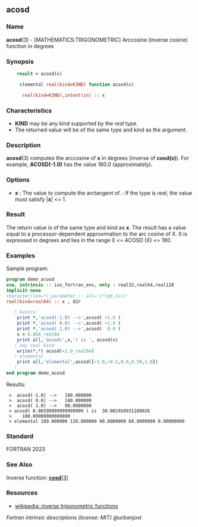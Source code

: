 ## acosd

### **Name**

**acosd**(3) - \[MATHEMATICS:TRIGONOMETRIC\] Arccosine (inverse cosine) function in degrees

### **Synopsis**
```fortran
    result = acosd(x)
```
```fortran
     elemental real(kind=KIND) function acosd(x)

      real(kind=KIND),intent(in) :: x
```
### **Characteristics**

 - **KIND** may be any kind supported by the _real_ type.
 - The returned value will be of the same type and kind as the argument.

### **Description**

   **acosd**(3) computes the arccosine of **x** in degrees (inverse
   of **cosd(x)**). For example, **ACOSD(-1.0)** has the value 180.0
   (approximately).

### **Options**

- **x**
  : The value to compute the arctangent of.
  : If the type is _real_, the value must satisfy |**x**| <= 1.

### **Result**

The return value is of the same type and kind as **x**.
The result has a value equal to a processor-dependent approximation to
the arc cosine of X. It is expressed in degrees and lies in the range 0 <=
ACOSD (X) <= 180.

### **Examples**

Sample program:

```fortran
program demo_acosd
use, intrinsic :: iso_fortran_env, only : real32,real64,real128
implicit none
character(len=*),parameter :: all='(*(g0,1x))'
real(kind=real64) :: x , d2r

   ! basics
    print *,'acosd(-1.0) -->',acosd( -1.0 )
    print *,'acosd( 0.0) -->',acosd( -1.0 )
    print *,'acosd( 1.0) -->',acosd(  0.0 )
    x = 0.866_real64
    print all,'acosd(',x,') is ', acosd(x)
   ! any real kind
    write(*,*) acosd(-1.0_real64)
   ! elemental
    print all,'elemental',acosd([-1.0,-0.5,0.0,0.50,1.0])
   !
end program demo_acosd
```
Results:
```text
 >  acosd(-1.0) -->   180.000000
 >  acosd( 0.0) -->   180.000000
 >  acosd( 1.0) -->   90.0000000
 > acosd( 0.86599999999999999 ) is  30.002910931188026
 >    180.00000000000000
 > elemental 180.000000 120.000000 90.0000000 60.0000000 0.00000000
```
### **Standard**

FORTRAN 2023

### **See Also**
Inverse function: [**cosd**(3)](cosd)

### **Resources**
- [wikipedia: inverse trigonometric functions](https://en.wikipedia.org/wiki/Inverse_trigonometric_functions)

 _Fortran intrinsic descriptions (license: MIT) \@urbanjost_
